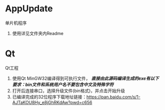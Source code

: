 # AppUpdate
单片机程序
1. 使用详见文件夹内Readme

# Qt
Qt工程
1. 使用Qt MinGW32编译得到可执行文件， **_直接由此源码编译生成的exe有以下要求：bin文件和系统用户名不要包含中文及特殊字符_** 
2. 打开后连接串口，选择升级文件(bin格式)，并点击开始升级
3. 已编译完成的32位程序下载地址链接：https://pan.baidu.com/s/1-AJTaKOU8Hy_e8jGhRKdAw?pwd=c656
